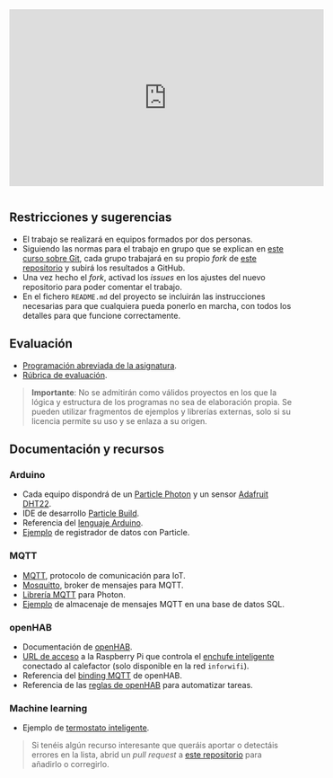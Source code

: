<iframe width="560" height="315" src="https://www.youtube.com/embed/FHQahlC9Wzw?rel=0&amp;showinfo=0" frameborder="0" gesture="media" allow="encrypted-media" allowfullscreen style="margin-bottom:1em;"></iframe>

## Restricciones y sugerencias 

- El trabajo se realizará en equipos formados por dos personas.
- Siguiendo las normas para el trabajo en grupo que se explican en [este curso sobre Git](https://edx.egibide.org/courses/course-v1:Egibide+Egibide_Git+2017/about), cada grupo trabajará en su propio _fork_ de [este repositorio](https://github.com/Egibide-DAM/proyecto-2017) y subirá los resultados a GitHub.
- Una vez hecho el _fork_, activad los _issues_ en los ajustes del nuevo repositorio para poder comentar el trabajo.
- En el fichero `README.md` del proyecto se incluirán las instrucciones necesarias para que cualquiera pueda ponerlo en marcha, con todos los detalles para que funcione correctamente. 

## Evaluación

- [Programación abreviada de la asignatura](Prog_Abrev_Modulo11_Proyecto_Desarrollo_Aplicaciones_Multiplataforma.pdf).
- [Rúbrica de evaluación](https://www.quickrubric.com/r#/qr/widemos/proyecto-2017).

> **Importante**: No se admitirán como válidos proyectos en los que la lógica y estructura de los programas no sea de elaboración propia. Se pueden utilizar fragmentos de ejemplos y librerías externas, solo si su licencia permite su uso y se enlaza a su origen. 

## Documentación y recursos

### Arduino

- Cada equipo dispondrá de un [Particle Photon](https://www.particle.io/products/hardware/photon-wifi-dev-kit) y un sensor [Adafruit DHT22](https://learn.adafruit.com/dht). 
- IDE de desarrollo [Particle Build](https://build.particle.io/build).
- Referencia del [lenguaje Arduino](https://www.arduino.cc/reference/en/).
- [Ejemplo](https://openhomeautomation.net/cloud-data-logger-particle-photon/) de registrador de datos con Particle.

### MQTT

- [MQTT](http://mqtt.org/), protocolo de comunicación para IoT.
- [Mosquitto](https://mosquitto.org/), broker de mensajes para MQTT.
- [Librería MQTT](https://github.com/hirotakaster/MQTT) para Photon.
- [Ejemplo](http://ediy.com.my/blog/item/143-store-messages-from-mosquitto-mqtt-broker-into-sql-database) de almacenaje de mensajes MQTT en una base de datos SQL.
  
### openHAB

- Documentación de [openHAB](https://docs.openhab.org/introduction.html).
- [URL de acceso](http://10.1.3.14:8080/) a la Raspberry Pi que controla el [enchufe inteligente](https://www.fibaro.com/en/products/wall-plug/) conectado al calefactor (solo disponible en la red `inforwifi`).
- Referencia del [binding MQTT](https://docs.openhab.org/addons/bindings/mqtt1/readme.html
) de openHAB.
- Referencia de las [reglas de openHAB](https://docs.openhab.org/configuration/rules-dsl.html) para automatizar tareas.

### Machine learning

- Ejemplo de [termostato inteligente](https://niektemme.com/2015/08/09/smart-thermostat/).

> Si tenéis algún recurso interesante que queráis aportar o detectáis errores en la lista, abrid un _pull request_ a [este repositorio](https://github.com/Egibide-DAM/proyecto-2017) para añadirlo o corregirlo. 
